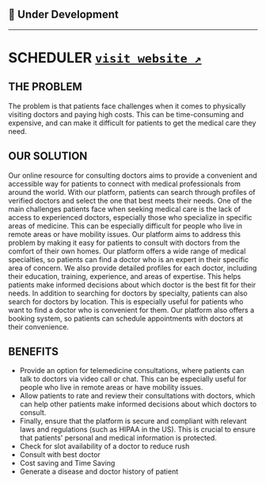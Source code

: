 ## 🚧 Under Development
----
# SCHEDULER [`visit website ↗`](https://hackzon2023.vercel.app/)

## THE PROBLEM
The problem is that patients face challenges when it comes to physically visiting doctors and paying high costs. This can be time-consuming and expensive, and can make it difficult for patients to get the medical care they need.

## OUR SOLUTION 
Our online resource for consulting doctors aims to provide a convenient and accessible way for patients to connect with medical professionals from around the world. With our platform, patients can search through profiles of verified doctors and select the one that best meets their needs.
One of the main challenges patients face when seeking medical care is the lack of access to experienced doctors, especially those who specialize in specific areas of medicine. This can be especially difficult for people who live in remote areas or have mobility issues. Our platform aims to address this problem by making it easy for patients to consult with doctors from the comfort of their own homes.
Our platform offers a wide range of medical specialties, so patients can find a doctor who is an expert in their specific area of concern. We also provide detailed profiles for each doctor, including their education, training, experience, and areas of expertise. This helps patients make informed decisions about which doctor is the best fit for their needs.
In addition to searching for doctors by specialty, patients can also search for doctors by location. This is especially useful for patients who want to find a doctor who is convenient for them. Our platform also offers a booking system, so patients can schedule appointments with doctors at their convenience.
## BENEFITS
- Provide an option for telemedicine consultations, where patients can talk to doctors via video call or chat. This can be especially useful for people who live in remote areas or have mobility issues.
- Allow patients to rate and review their consultations with doctors, which can help other patients make informed decisions about which doctors to consult.
- Finally, ensure that the platform is secure and compliant with relevant laws and regulations (such as HIPAA in the US). This is crucial to ensure that patients' personal and medical information is protected.
- Check for slot availability of a doctor to reduce rush
- Consult with best doctor
- Cost saving and Time Saving
- Generate a disease and doctor history of patient 

